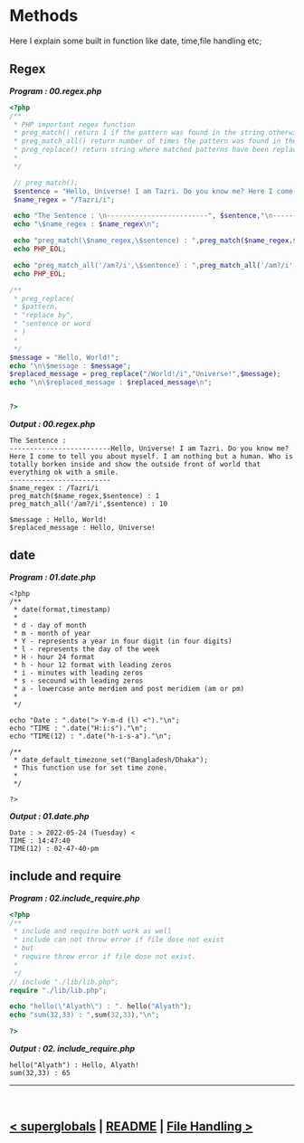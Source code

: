 # Methods
Here I explain some built in function like date, time,file handling etc;

## Regex
***Program : 00.regex.php***
```php
<?php
/**
 * PHP important regex function
 * preg_match() return 1 if the pattern was found in the string otherwise return 0.
 * preg_match_all() return number of times the pattern was found in the string.
 * preg_replace() return string where matched patterns have been replaced with another string.
 * 
 */

 // preg_match();
 $sentence = "Hello, Universe! I am Tazri. Do you know me? Here I come to tell you about myself. I am nothing but a human. Who is totally borken inside and show the outside front of world that everything ok with a smile.";
 $name_regex = "/Tazri/i";

 echo "The Sentence : \n-------------------------", $sentence,"\n-------------------------\n";
 echo "\$name_regex : $name_regex\n";

 echo "preg_match(\$name_regex,\$sentence) : ",preg_match($name_regex,$sentence);
 echo PHP_EOL;

 echo "preg_match_all('/am?/i',\$sentence) : ",preg_match_all('/am?/i',$sentence);
 echo PHP_EOL;

/**
 * preg_replace(
 * $pattern,
 * "replace by",
 * "sentence or word
 * )
 * 
 */
$message = "Hello, World!";
echo "\n\$message : $message";
$replaced_message = preg_replace("/World!/i","Universe!",$message);
echo "\n\$replaced_message : $replaced_message\n";


?>
```

***Output : 00.regex.php***
```
The Sentence : 
-------------------------Hello, Universe! I am Tazri. Do you know me? Here I come to tell you about myself. I am nothing but a human. Who is totally borken inside and show the outside front of world that everything ok with a smile.
-------------------------
$name_regex : /Tazri/i
preg_match($name_regex,$sentence) : 1
preg_match_all('/am?/i',$sentence) : 10

$message : Hello, World!
$replaced_message : Hello, Universe!
```


## date
***Program : 01.date.php***
```
<?php 
/**
 * date(format,timestamp)
 * 
 * d - day of month
 * m - month of year
 * Y - represents a year in four digit (in four digits)
 * l - represents the day of the week
 * H - hour 24 format
 * h - hour 12 format with leading zeros
 * i - minutes with leading zeros
 * s - secound with leading zeros
 * a - lowercase ante merdiem and post meridiem (am or pm)
 * 
 */

echo "Date : ".date("> Y-m-d (l) <")."\n";
echo "TIME : ".date("H:i:s")."\n";
echo "TIME(12) : ".date("h-i-s-a")."\n";

/**
 * date_default_timezone_set("Bangladesh/Dhaka");
 * This function use for set time zone.
 * 
 */

?>
```

***Output : 01.date.php***
```
Date : > 2022-05-24 (Tuesday) <
TIME : 14:47:40
TIME(12) : 02-47-40-pm
```

## include and require
***Program : 02.include_require.php***
```php
<?php
/**
 * include and require both work as well
 * include can not throw error if file dose not exist
 * but 
 * require throw error if file dose not exist.
 * 
 */
// include "./lib/lib.php";
require "./lib/lib.php";

echo "hello(\"Alyath\") : ". hello("Alyath");
echo "sum(32,33) : ",sum(32,33),"\n";

?>
```

***Output : 02. include_require.php***
```
hello("Alyath") : Hello, Alyath!
sum(32,33) : 65
```

<hr />
<br />

[< superglobals](./05.superglobals.md) | [README](./../README.md) | [File Handling >](07.file_handling.md)
----
